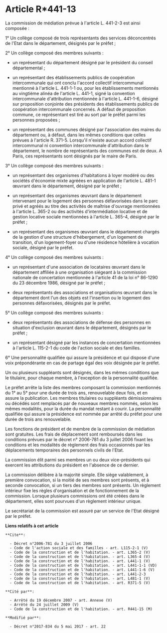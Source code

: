 # Article R*441-13

La commission de médiation prévue à l'article L. 441-2-3 est ainsi composée : 

1° Un collège composé de trois représentants des services déconcentrés de l'Etat dans le département, désignés par le
préfet ; 

2° Un collège composé des membres suivants :

- un représentant du département désigné par le président du conseil départemental ;

- un représentant des établissements publics de coopération intercommunale qui ont conclu l'accord collectif intercommunal
mentionné à l'article L. 441-1-1 ou, pour les établissements mentionnés au vingtième alinéa de l'article L. 441-1, signé la
convention intercommunale d'attribution mentionnée à l'article L. 441-1-6, désigné sur proposition conjointe des présidents
des établissements publics de coopération intercommunale concernés. A défaut de proposition commune, ce représentant est tiré
au sort par le préfet parmi les personnes proposées ;

- un représentant des communes désigné par l'association des maires du département ou, à défaut, dans les mêmes conditions
que celles prévues à l'article R. 371-5. Lorsqu'il n'existe aucun accord collectif intercommunal ni convention intercommunale
d'attribution dans le département, le nombre de représentants des communes est de deux. A Paris, ces représentants sont
désignés par le maire de Paris. 

3° Un collège composé des membres suivants :

- un représentant des organismes d'habitations à loyer modéré ou des sociétés d'économie mixte agréées en application de
l'article L. 481-1 œuvrant dans le département, désigné par le préfet ;

- un représentant des organismes œuvrant dans le département intervenant pour le logement des personnes défavorisées dans le
parc privé et agréés au titre des activités de maîtrise d'ouvrage mentionnées à l'article L. 365-2 ou des activités
d'intermédiation locative et de gestion locative sociale mentionnées à l'article L. 365-4, désigné par le préfet ;

- un représentant des organismes œuvrant dans le département chargés de la gestion d'une structure d'hébergement, d'un
logement de transition, d'un logement-foyer ou d'une résidence hôtelière à vocation sociale, désigné par le préfet. 

4° Un collège composé des membres suivants :

- un représentant d'une association de locataires œuvrant dans le département affiliée à une organisation siégeant à la
commission nationale de concertation mentionnée à l'article 41 de la loi n° 86-1290 du 23 décembre 1986, désigné par le
préfet ;

- deux représentants des associations et organisations œuvrant dans le département dont l'un des objets est l'insertion ou le
logement des personnes défavorisées, désignés par le préfet. 

5° Un collège composé des membres suivants :

- deux représentants des associations de défense des personnes en situation d'exclusion œuvrant dans le département, désignés
par le préfet ;

- un représentant désigné par les instances de concertation mentionnées à l'article L. 115-2-1 du code de l'action sociale et
des familles. 

6° Une personnalité qualifiée qui assure la présidence et qui dispose d'une voix prépondérante en cas de partage égal des
voix désignée par le préfet. 

Un ou plusieurs suppléants sont désignés, dans les mêmes conditions que le titulaire, pour chaque membre, à l'exception de la
personnalité qualifiée. 

Le préfet arrête la liste des membres composant la commission mentionnés du 1° au 5° pour une durée de trois ans,
renouvelable deux fois, et en assure la publication. Les membres titulaires ou suppléants démissionnaires ou décédés sont
remplacés par de nouveaux membres nommés, selon les mêmes modalités, pour la durée du mandat restant à courir. La
personnalité qualifiée qui assure la présidence est nommée par arrêté du préfet pour une durée de trois ans renouvelable. 

Les fonctions de président et de membre de la commission de médiation sont gratuites. Les frais de déplacement sont
remboursés dans les conditions prévues par le décret n° 2006-781 du 3 juillet 2006 fixant les conditions et les modalités de
règlement des frais occasionnés par les déplacements temporaires des personnels civils de l'Etat. 

La commission élit parmi ses membres un ou deux vice-présidents qui exercent les attributions du président en l'absence de ce
dernier. 

La commission délibère à la majorité simple. Elle siège valablement, à première convocation, si la moitié de ses membres sont
présents, et à seconde convocation, si un tiers des membres sont présents. Un règlement intérieur fixe les règles
d'organisation et de fonctionnement de la commission. Lorsque plusieurs commissions ont été créées dans le département, elles
sont pourvues d'un règlement intérieur unique. 

Le secrétariat de la commission est assuré par un service de l'Etat désigné par le préfet.

**Liens relatifs à cet article**

	**Cite**:

	  - Décret n°2006-781 du 3 juillet 2006
	  - Code de l'action sociale et des familles - art. L115-2-1 (V)
	  - Code de la construction et de l'habitation. - art. L365-2 (V)
	  - Code de la construction et de l'habitation. - art. L365-4 (V)
	  - Code de la construction et de l'habitation. - art. L441-1 (V)
	  - Code de la construction et de l'habitation. - art. L441-1-1 (VD)
	  - Code de la construction et de l'habitation. - art. L441-1-6 (V)
	  - Code de la construction et de l'habitation. - art. L441-2-3
	  - Code de la construction et de l'habitation. - art. L481-1 (V)
	  - Code de la construction et de l'habitation. - art. R371-5 (V)

	**Cité par**:

	  - Arrêté du 19 décembre 2007 - art. Annexe (V)
	  - Arrêté du 24 juillet 2009 (V)
	  - Code de la construction et de l'habitation. - art. R441-15 (M)

	**Modifié par**:

	  - Décret n°2017-834 du 5 mai 2017 - art. 22
